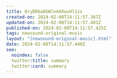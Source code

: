 ```yaml
---
title: 0ryDRba6bWlnkHXwsHl1zs
created-on: 2024-02-08T14:11:57.367Z
updated-on: 2024-02-08T14:11:57.401Z
published-on: 2024-02-08T14:11:57.425Z
tags: newsound-original-music
layout: "[newsound-original-music].html"
date: 2024-02-08T14:11:57.440Z
seo:
  noindex: false
  twitter:title: summary
  twitter:card: summary
---
```

